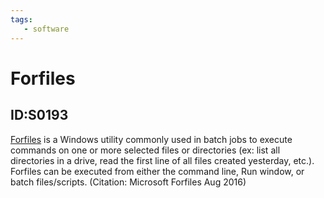 ```yaml
---
tags:
   - software
---
```

# Forfiles
## ID:S0193
[Forfiles](/mitre/software/S0193) is a Windows utility commonly used in batch jobs to execute commands on one or more selected files or directories (ex: list all directories in a drive, read the first line of all files created yesterday, etc.). Forfiles can be executed from either the command line, Run window, or batch files/scripts. (Citation: Microsoft Forfiles Aug 2016)
